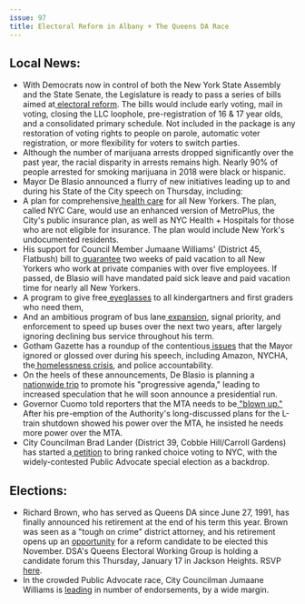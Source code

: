```yaml
---
issue: 97
title: Electoral Reform in Albany + The Queens DA Race
---
```


## Local News:
-   With Democrats now in control of both the New York State Assembly and the State Senate, the Legislature is ready to pass a series of bills aimed at[  electoral reform](https://m.timesunion.com/news/article/Legislature-to-tackle-electoral-reform-on-Monday-13521663.php). The bills would include early voting, mail in voting, closing the LLC loophole, pre-registration of 16 & 17 year olds, and a consolidated primary schedule. Not included in the package is any restoration of voting rights to people on parole, automatic voter registration, or more flexibility for voters to switch parties.
-   Although the number of marijuana arrests dropped significantly over the past year, the racial disparity in arrests remains high. Nearly 90% of people arrested for smoking marijuana in 2018 were black or hispanic.
-   Mayor De Blasio announced a flurry of new initiatives leading up to and during his State of the City speech on Thursday, including:
-   A plan for comprehensive[  health care](http://gothamist.com/2019/01/08/nyc_care_health_insurance.php?sf97343568=1&fbclid=IwAR1FYVeqSqajfUkNHa9zsVheA2tzVSHEQxRsoWsUPgoPijlW_EgbBokTqe8) for all New Yorkers. The plan, called NYC Care, would use an enhanced version of MetroPlus, the City's public insurance plan, as well as NYC Health + Hospitals for those who are not eligible for insurance. The plan would include New York's undocumented residents.
-   His support for Council Member Jumaane Williams' (District 45, Flatbush) bill to[  guarantee](http://gothamist.com/2019/01/09/paid_time_off_nyc_de_blasio.php) two weeks of paid vacation to all New Yorkers who work at private companies with over five employees. If passed, de Blasio will have mandated paid sick leave and paid vacation time for nearly all New Yorkers.
-   A program to give free[  eyeglasses](https://chalkbeat.org/posts/ny/2019/01/10/free-eyeglasses-new-york-city-schools/) to all kindergartners and first graders who need them,
-   And an ambitious program of bus lane[  expansion](https://www.amny.com/transit/bus-service-nyc-1.25750709), signal priority, and enforcement to speed up buses over the next two years, after largely ignoring declining bus service throughout his term.
-   Gotham Gazette has a roundup of the contentious[  issues](http://www.gothamgazette.com/city/8192-de-blasio-gives-little-mention-to-several-major-challenges-in-state-of-the-city-speech) that the Mayor ignored or glossed over during his speech, including Amazon, NYCHA, the[  homelessness crisis](https://citylimits.org/2018/10/02/cityviews-de-blasio-has-no-comprehensive-plan-to-rehouse-the-homeless/?fbclid=IwAR0PKHDvhaZpjzPW6nwIPherVd2ythhGWUegfFTp-1NZA9hIPArWDsMg6Tc), and police accountability.
-   On the heels of these announcements, De Blasio is planning a[  nationwide trip](https://www.nydailynews.com/news/politics/ny-pol-deblasio-president-paid-vacation-20190109-story.html) to promote his "progressive agenda," leading to increased speculation that he will soon announce a presidential run.
-   Governor Cuomo told reporters that the MTA needs to be[  "blown up."](https://www.nydailynews.com/new-york/ny-metro-cuomo-mta-blow-it-up-20190107-story.html) After his pre-emption of the Authority's long-discussed plans for the L-train shutdown showed his power over the MTA, he insisted he needs more power over the MTA.
-   City Councilman Brad Lander (District 39, Cobble Hill/Carroll Gardens) has started a[  petition](https://www.landerfornyc.com/rcv) to bring ranked choice voting to NYC, with the widely-contested Public Advocate special election as a backdrop.

## Elections:
-   Richard Brown, who has served as Queens DA since June 27, 1991, has finally announced his retirement at the end of his term this year. Brown was seen as a "tough on crime" district attorney, and his retirement opens up an [opportunity](https://www.nytimes.com/2019/01/09/nyregion/queens-district-attorney-richard-brown.html) for a reform candidate to be elected this November. DSA's Queens Electoral Working Group is holding a candidate forum this Thursday, January 17 in Jackson Heights. RSVP [here](https://actionnetwork.org/events/queens-dsa-district-attorney-forum).
-   In the crowded Public Advocate race, City Councilman Jumaane Williams is [leading](https://www.cityandstateny.com/articles/politics/campaigns-elections/new-york-city-public-advocate-endorsements.html) in number of endorsements, by a wide margin.
